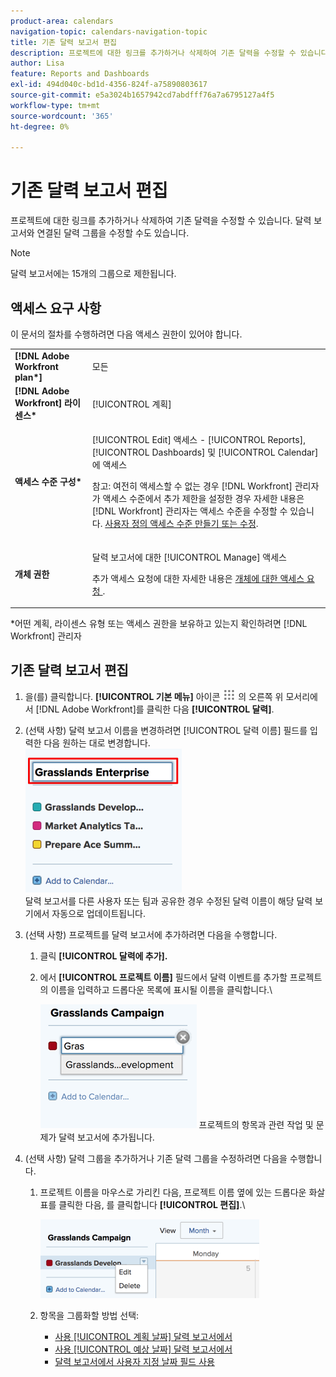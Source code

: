 ```yaml
---
product-area: calendars
navigation-topic: calendars-navigation-topic
title: 기존 달력 보고서 편집
description: 프로젝트에 대한 링크를 추가하거나 삭제하여 기존 달력을 수정할 수 있습니다. 달력 보고서와 연결된 달력 그룹을 수정할 수도 있습니다.
author: Lisa
feature: Reports and Dashboards
exl-id: 494d040c-bd1d-4356-824f-a75890803617
source-git-commit: e5a3024b1657942cd7abdfff76a7a6795127a4f5
workflow-type: tm+mt
source-wordcount: '365'
ht-degree: 0%

---
```


# 기존 달력 보고서 편집

프로젝트에 대한 링크를 추가하거나 삭제하여 기존 달력을 수정할 수 있습니다. 달력 보고서와 연결된 달력 그룹을 수정할 수도 있습니다.

>[!NOTE]
>
>달력 보고서에는 15개의 그룹으로 제한됩니다.

## 액세스 요구 사항

이 문서의 절차를 수행하려면 다음 액세스 권한이 있어야 합니다.

<table style="table-layout:auto"> 
 <col> 
 </col> 
 <col> 
 </col> 
 <tbody> 
  <tr> 
   <td role="rowheader"><strong>[!DNL Adobe Workfront plan*]</strong></td> 
   <td> <p>모든</p> </td> 
  </tr> 
  <tr> 
   <td role="rowheader"><strong>[!DNL Adobe Workfront] 라이센스*</strong></td> 
   <td> <p>[!UICONTROL 계획] </p> </td> 
  </tr> 
  <tr> 
   <td role="rowheader"><strong>액세스 수준 구성*</strong></td> 
   <td> <p>[!UICONTROL Edit] 액세스 - [!UICONTROL Reports], [!UICONTROL Dashboards] 및 [!UICONTROL Calendar]에 액세스</p> <p>참고: 여전히 액세스할 수 없는 경우 [!DNL Workfront] 관리자가 액세스 수준에서 추가 제한을 설정한 경우 자세한 내용은 [!DNL Workfront] 관리자는 액세스 수준을 수정할 수 있습니다. <a href="../../../administration-and-setup/add-users/configure-and-grant-access/create-modify-access-levels.md" class="MCXref xref">사용자 정의 액세스 수준 만들기 또는 수정</a>.</p> </td> 
  </tr> 
  <tr> 
   <td role="rowheader"><strong>개체 권한</strong></td> 
   <td> <p>달력 보고서에 대한 [!UICONTROL Manage] 액세스</p> <p>추가 액세스 요청에 대한 자세한 내용은 <a href="../../../workfront-basics/grant-and-request-access-to-objects/request-access.md" class="MCXref xref">개체에 대한 액세스 요청 </a>.</p> </td> 
  </tr> 
 </tbody> 
</table>

&#42;어떤 계획, 라이센스 유형 또는 액세스 권한을 보유하고 있는지 확인하려면 [!DNL Workfront] 관리자

## 기존 달력 보고서 편집

1. 을(를) 클릭합니다. **[!UICONTROL 기본 메뉴]** 아이콘 ![](assets/main-menu-icon.png) 의 오른쪽 위 모서리에서 [!DNL Adobe Workfront]를 클릭한 다음 **[!UICONTROL 달력]**.

1. (선택 사항) 달력 보고서 이름을 변경하려면 [!UICONTROL 달력 이름] 필드를 입력한 다음 원하는 대로 변경합니다.\
   ![보고서 이름 변경](assets/titlechange-250x230.png)\
   달력 보고서를 다른 사용자 또는 팀과 공유한 경우 수정된 달력 이름이 해당 달력 보기에서 자동으로 업데이트됩니다.

1. (선택 사항) 프로젝트를 달력 보고서에 추가하려면 다음을 수행합니다.

   1. 클릭 **[!UICONTROL 달력에 추가].**
   1. 에서 **[!UICONTROL 프로젝트 이름]** 필드에서 달력 이벤트를 추가할 프로젝트의 이름을 입력하고 드롭다운 목록에 표시될 이름을 클릭합니다.\

      ![프로젝트 이름을 선택합니다](assets/calendar-project-name.png)
프로젝트의 항목과 관련 작업 및 문제가 달력 보고서에 추가됩니다.

1. (선택 사항) 달력 그룹을 추가하거나 기존 달력 그룹을 수정하려면 다음을 수행합니다.

   1. 프로젝트 이름을 마우스로 가리킨 다음, 프로젝트 이름 옆에 있는 드롭다운 화살표를 클릭한 다음, 를 클릭합니다 **[!UICONTROL 편집]**.\

      ![일정 그룹 편집](assets/editcalendergroup-350x126.png)

   1. 항목을 그룹화할 방법 선택:

      * [사용 [!UICONTROL 계획 날짜] 달력 보고서에서](../../../reports-and-dashboards/reports/calendars/use-planned-dates.md)
      * [사용 [!UICONTROL 예상 날짜] 달력 보고서에서](../../../reports-and-dashboards/reports/calendars/use-projected-dates.md)
      * [달력 보고서에서 사용자 지정 날짜 필드 사용](../../../reports-and-dashboards/reports/calendars/use-custom-dates.md)
